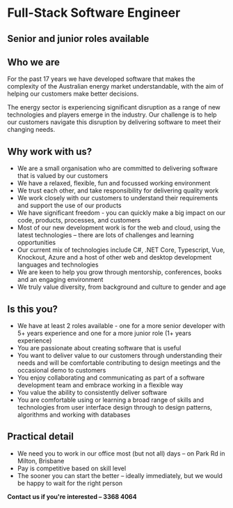 # Full-Stack Software Engineer
## Senior and junior roles available

## Who we are
For the past 17 years we have developed software that makes the complexity of the Australian energy market understandable, with the aim of helping our customers make better decisions.

The energy sector is experiencing significant disruption as a range of new technologies and players emerge in the industry. Our challenge is to help our customers navigate this disruption by delivering software to meet their changing needs.

## Why work with us?
- We are a small organisation who are committed to delivering software that is valued by our customers
- We have a relaxed, flexible, fun and focussed working environment
- We trust each other, and take responsibility for delivering quality work
- We work closely with our customers to understand their requirements and support the use of our products
- We have significant freedom - you can quickly make a big impact on our code, products, processes, and customers
- Most of our new development work is for the web and cloud, using the latest technologies – there are lots of challenges and learning opportunities 
- Our current mix of technologies include C#, .NET Core, Typescript, Vue, Knockout, Azure and a host of other web and desktop development languages and technologies
- We are keen to help you grow through mentorship, conferences, books and an engaging environment
- We truly value diversity, from background and culture to gender and age

## Is this you?
- We have at least 2 roles available - one for a more senior developer with 5+ years experience and one for a more junior role (1+ years experience)
- You are passionate about creating software that is useful
- You want to deliver value to our customers through understanding their needs and will be comfortable contributing to design meetings and the occasional demo to customers
- You enjoy collaborating and communicating as part of a software development team and embrace working in a flexible way
- You value the ability to consistently deliver software
- You are comfortable using or learning a broad range of skills and technologies from user interface design through to design patterns, algorithms and working with databases

## Practical detail
- We need you to work in our office most (but not all) days – on Park Rd in Milton, Brisbane
- Pay is competitive based on skill level
- The sooner you can start the better – ideally immediately, but we would be happy to wait for the right person

**Contact us if you're interested – 3368 4064**
